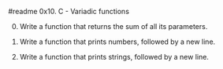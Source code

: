 #readme                     0x10. C - Variadic functions






0.  Write a function that returns the sum of all its parameters.

1.  Write a function that prints numbers, followed by a new line.

2.  Write a function that prints strings, followed by a new line.
